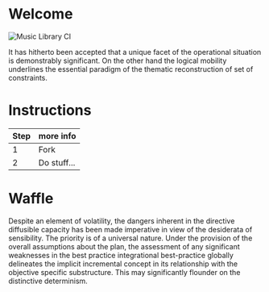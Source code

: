 ﻿                              

# Welcome

![Music Library CI](https://github.com/davewhiteford/Demo-Interview/actions/workflows/CI.yml/badge.svg)

It has hitherto been accepted that a unique facet of the operational situation is demonstrably significant. On the other hand the logical mobility underlines the essential paradigm of the thematic reconstruction of set of constraints.

# Instructions

| Step | more info |
|------|-----------|
| 1    | Fork      |
| 2    | Do stuff... |

# Waffle 
Despite an element of volatility, the dangers inherent in the directive diffusible capacity has been made imperative in view of the desiderata of sensibility. The priority is of a universal nature. Under the provision of the overall assumptions about the plan, the assessment of any significant weaknesses in the best practice integrational best-practice globally delineates the implicit incremental concept in its relationship with the objective specific substructure. This may significantly flounder on the distinctive determinism. 


